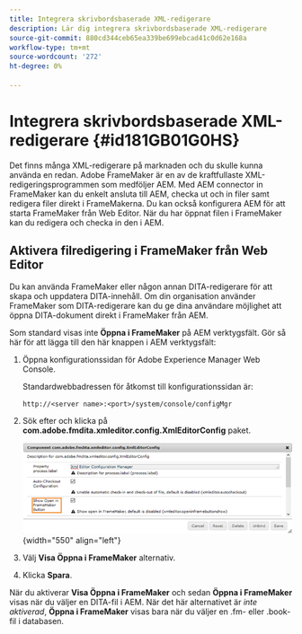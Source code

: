 ```yaml
---
title: Integrera skrivbordsbaserade XML-redigerare
description: Lär dig integrera skrivbordsbaserade XML-redigerare
source-git-commit: 880cd344ceb65ea339be699ebcad41c0d62e168a
workflow-type: tm+mt
source-wordcount: '272'
ht-degree: 0%

---
```


# Integrera skrivbordsbaserade XML-redigerare {#id181GB01G0HS}

Det finns många XML-redigerare på marknaden och du skulle kunna använda en redan. Adobe FrameMaker är en av de kraftfullaste XML-redigeringsprogrammen som medföljer AEM. Med AEM connector in FrameMaker kan du enkelt ansluta till AEM, checka ut och in filer samt redigera filer direkt i FrameMakerna. Du kan också konfigurera AEM för att starta FrameMaker från Web Editor. När du har öppnat filen i FrameMaker kan du redigera och checka in den i AEM.

## Aktivera filredigering i FrameMaker från Web Editor

Du kan använda FrameMaker eller någon annan DITA-redigerare för att skapa och uppdatera DITA-innehåll. Om din organisation använder FrameMaker som DITA-redigerare kan du ge dina användare möjlighet att öppna DITA-dokument direkt i FrameMaker från AEM.

Som standard visas inte **Öppna i FrameMaker** på AEM verktygsfält. Gör så här för att lägga till den här knappen i AEM verktygsfält:

1. Öppna konfigurationssidan för Adobe Experience Manager Web Console.

   Standardwebbadressen för åtkomst till konfigurationssidan är:

   ```http
   http://<server name>:<port>/system/console/configMgr
   ```

1. Sök efter och klicka på **com.adobe.fmdita.xmleditor.config.XmlEditorConfig** paket.

   ![](assets/open-in-fm-toolbar.png){width="550" align="left"}

1. Välj **Visa Öppna i FrameMaker** alternativ.

1. Klicka **Spara**.


När du aktiverar **Visa Öppna i FrameMaker** och sedan **Öppna i FrameMaker** visas när du väljer en DITA-fil i AEM. När det här alternativet är *inte aktiverad*, **Öppna i FrameMaker** visas bara när du väljer en .fm- eller .book-fil i databasen.
